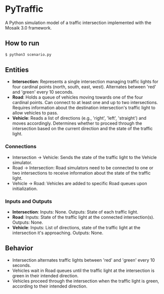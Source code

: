# PyTraffic

A Python simulation model of a traffic intersection implemented with the Mosaik 3.0 framework.

## How to run

```sh
$ python3 scenario.py
```

## Entities

- **Intersection**: Represents a single intersection managing traffic lights for four cardinal points (north, south, east, west). Alternates between 'red' and 'green' every 10 seconds.
- **Road**: Holds a queue of vehicles moving towards one of the four cardinal points. Can connect to at least one and up to two intersections. Requires information about the destination intersection's traffic light to allow vehicles to pass.
- **Vehicle**: Reads a list of directions (e.g., 'right', 'left', 'straight') and moves accordingly. Determines whether to proceed through the intersection based on the current direction and the state of the traffic light.

### Connections

- Intersection → Vehicle: Sends the state of the traffic light to the Vehicle simulator.
- Road → Intersection: Road simulators need to be connected to one or two intersections to receive information about the state of the traffic light.
- Vehicle → Road: Vehicles are added to specific Road queues upon initialization.

### Inputs and Outputs

- **Intersection**: Inputs: None. Outputs: State of each traffic light.
- **Road**: Inputs: State of the traffic light at the connected intersection(s). Outputs: None.
- **Vehicle**: Inputs: List of directions, state of the traffic light at the intersection it's approaching. Outputs: None.

## Behavior

- Intersection alternates traffic lights between 'red' and 'green' every 10 seconds.
- Vehicles wait in Road queues until the traffic light at the intersection is green in their intended direction.
- Vehicles proceed through the intersection when the traffic light is green, according to their intended direction.
